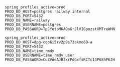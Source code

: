 [//]: # (railway.app)
```properties
spring_profiles_active=prod
PROD_BD_HOST=postgres.railway.internal
PROD_DB_PORT=5432
PROD_DB_NAME=railway
PROD_DB_USERNAME=postgres
PROD_DB_PASSWORD=TpJYetbMKAOoGrJlVIGpozstXMTreWHN
```

[//]: # (render.com)
```properties
spring_profiles_active=prod
PROD_BD_HOST=dpg-cqo6i5rv2p9s73akmo60-a
PROD_DB_PORT=5432
PROD_DB_NAME=time_rmdy
PROD_DB_USERNAME=time_rmdy_user
PROD_DB_PASSWORD=CuZVAeAJR3xrPdGxfsRCTc13P68hPKJH
```